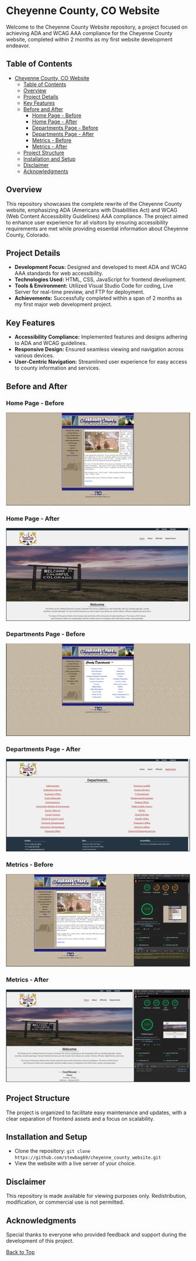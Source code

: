 <a id="top"></a>

# Cheyenne County, CO Website
Welcome to the Cheyenne County Website repository, a project focused on achieving ADA and WCAG AAA compliance for the Cheyenne County website, completed within 2 months as my first website development endeavor.

## Table of Contents
- [Cheyenne County, CO Website](#cheyenne-county-co-website)
  - [Table of Contents](#table-of-contents)
  - [Overview](#overview)
  - [Project Details](#project-details)
  - [Key Features](#key-features)
  - [Before and After](#before-and-after)
    - [Home Page - Before](#home-page---before)
    - [Home Page - After](#home-page---after)
    - [Departments Page - Before](#departments-page---before)
    - [Departments Page - After](#departments-page---after)
    - [Metrics - Before](#metrics---before)
    - [Metrics - After](#metrics---after)
  - [Project Structure](#project-structure)
  - [Installation and Setup](#installation-and-setup)
  - [Disclaimer](#disclaimer)
  - [Acknowledgments](#acknowledgments)

## Overview
This repository showcases the complete rewrite of the Cheyenne County website, emphasizing ADA (Americans with Disabilities Act) and WCAG (Web Content Accessibility Guidelines) AAA compliance. The project aimed to enhance user experience for all visitors by ensuring accessibility requirements are met while providing essential information about Cheyenne County, Colorado.

## Project Details
- **Development Focus:** Designed and developed to meet ADA and WCAG AAA standards for web accessibility.
- **Technologies Used:** HTML, CSS, JavaScript for frontend development.
- **Tools & Environment:** Utilized Visual Studio Code for coding, Live Server for real-time preview, and FTP for deployment.
- **Achievements:** Successfully completed within a span of 2 months as my first major web development project.

## Key Features
- **Accessibility Compliance:** Implemented features and designs adhering to ADA and WCAG guidelines.
- **Responsive Design:** Ensured seamless viewing and navigation across various devices.
- **User-Centric Navigation:** Streamlined user experience for easy access to county information and services.

## Before and After
### Home Page - Before
![Home Page Before](/screenshots/cheyenne_county_home_before.png?raw=true "Home Page Before")

### Home Page - After
![Home Page After](/screenshots/cheyenne_county_home_after.png?raw=true "Home Page After")

### Departments Page - Before
![Departments Page Before](/screenshots/cheyenne_county_departments_before.png?raw=true "Departments Page Before")

### Departments Page - After
![Departments Page After](/screenshots/cheyenne_county_departments_after.png?raw=true "Departments Page After")

### Metrics - Before
![Metrics Before](/screenshots/old_website_desktop_metrics.png?raw=true "Metrics Before")

### Metrics - After
![Metrics After](/screenshots/new_website_desktop_metrics.png?raw=true "Metrics After")

## Project Structure
The project is organized to facilitate easy maintenance and updates, with a clear separation of frontend assets and a focus on scalability.

## Installation and Setup
- Clone the repository:
   `git clone https://github.com/stewbag69/cheyenne_county_website.git`
- View the website with a live server of your choice.

## Disclaimer
This repository is made available for viewing purposes only. Redistribution, modification, or commercial use is not permitted.

## Acknowledgments
Special thanks to everyone who provided feedback and support during the development of this project.

[Back to Top](#top)